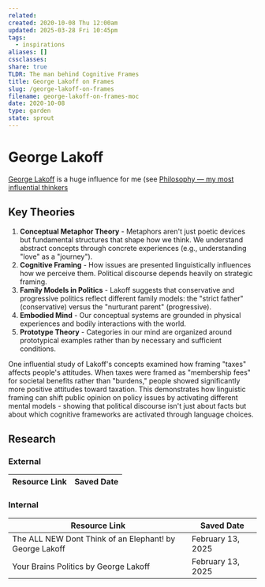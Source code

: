 ```yaml
---
related: 
created: 2020-10-08 Thu 12:00am
updated: 2025-03-28 Fri 10:45pm
tags:
  - inspirations
aliases: []
cssclasses: 
share: true
TLDR: The man behind Cognitive Frames
title: George Lakoff on Frames
slug: /george-lakoff-on-frames
filename: george-lakoff-on-frames-moc
date: 2020-10-08
type: garden
state: sprout
---
```


# George Lakoff

[George Lakoff](https://cogweb.ucla.edu/CogSci/Lakoff.html) is a huge influence for me (see [Philosophy — my most influential thinkers](/garden/philosophy-my-most-influential-thinkers)

## Key Theories 

1. **Conceptual Metaphor Theory** - Metaphors aren't just poetic devices but fundamental structures that shape how we think. We understand abstract concepts through concrete experiences (e.g., understanding "love" as a "journey").
2. **Cognitive Framing** - How issues are presented linguistically influences how we perceive them. Political discourse depends heavily on strategic framing.
3. **Family Models in Politics** - Lakoff suggests that conservative and progressive politics reflect different family models: the "strict father" (conservative) versus the "nurturant parent" (progressive).
4. **Embodied Mind** - Our conceptual systems are grounded in physical experiences and bodily interactions with the world.
5. **Prototype Theory** - Categories in our mind are organized around prototypical examples rather than by necessary and sufficient conditions.

One influential study of Lakoff's concepts examined how framing "taxes" affects people's attitudes. When taxes were framed as "membership fees" for societal benefits rather than "burdens," people showed significantly more positive attitudes toward taxation. This demonstrates how linguistic framing can shift public opinion on policy issues by activating different mental models - showing that political discourse isn't just about facts but about which cognitive frameworks are activated through language choices.

## Research

### External

| Resource Link | Saved Date |
| ------------- | ---------- |


### Internal

| Resource Link                                                                                                                    | Saved Date        |
| -------------------------------------------------------------------------------------------------------------------------------- | ----------------- |
| The ALL NEW Dont Think of an Elephant! by George Lakoff | February 13, 2025 |
| Your Brains Politics by George Lakoff                                     | February 13, 2025 |

